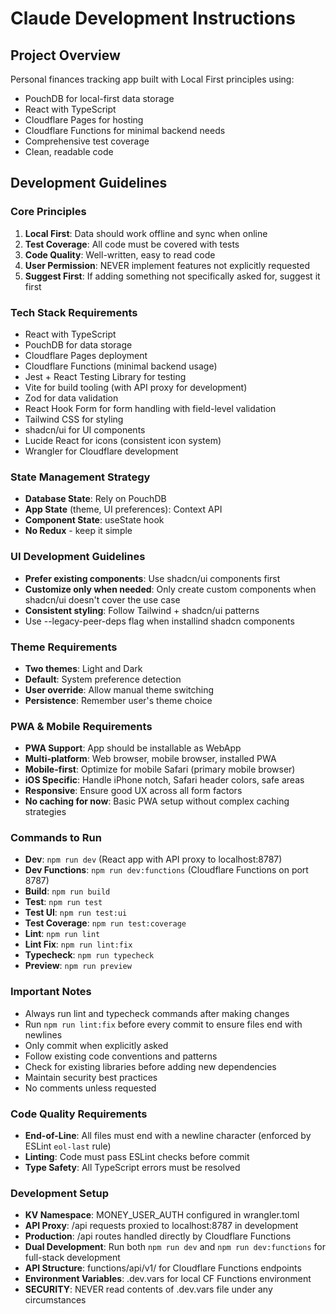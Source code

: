 # Claude Development Instructions

## Project Overview
Personal finances tracking app built with Local First principles using:
- PouchDB for local-first data storage
- React with TypeScript
- Cloudflare Pages for hosting
- Cloudflare Functions for minimal backend needs
- Comprehensive test coverage
- Clean, readable code

## Development Guidelines

### Core Principles
1. **Local First**: Data should work offline and sync when online
2. **Test Coverage**: All code must be covered with tests
3. **Code Quality**: Well-written, easy to read code
4. **User Permission**: NEVER implement features not explicitly requested
5. **Suggest First**: If adding something not specifically asked for, suggest it first

### Tech Stack Requirements
- React with TypeScript
- PouchDB for data storage
- Cloudflare Pages deployment
- Cloudflare Functions (minimal backend usage)
- Jest + React Testing Library for testing
- Vite for build tooling (with API proxy for development)
- Zod for data validation
- React Hook Form for form handling with field-level validation
- Tailwind CSS for styling
- shadcn/ui for UI components
- Lucide React for icons (consistent icon system)
- Wrangler for Cloudflare development

### State Management Strategy
- **Database State**: Rely on PouchDB
- **App State** (theme, UI preferences): Context API
- **Component State**: useState hook
- **No Redux** - keep it simple

### UI Development Guidelines
- **Prefer existing components**: Use shadcn/ui components first
- **Customize only when needed**: Only create custom components when shadcn/ui doesn't cover the use case
- **Consistent styling**: Follow Tailwind + shadcn/ui patterns
- Use --legacy-peer-deps flag when installind shadcn components

### Theme Requirements
- **Two themes**: Light and Dark
- **Default**: System preference detection
- **User override**: Allow manual theme switching
- **Persistence**: Remember user's theme choice

### PWA & Mobile Requirements
- **PWA Support**: App should be installable as WebApp
- **Multi-platform**: Web browser, mobile browser, installed PWA
- **Mobile-first**: Optimize for mobile Safari (primary mobile browser)
- **iOS Specific**: Handle iPhone notch, Safari header colors, safe areas
- **Responsive**: Ensure good UX across all form factors
- **No caching for now**: Basic PWA setup without complex caching strategies

### Commands to Run
- **Dev**: `npm run dev` (React app with API proxy to localhost:8787)
- **Dev Functions**: `npm run dev:functions` (Cloudflare Functions on port 8787)
- **Build**: `npm run build`
- **Test**: `npm run test`
- **Test UI**: `npm run test:ui`
- **Test Coverage**: `npm run test:coverage`
- **Lint**: `npm run lint`
- **Lint Fix**: `npm run lint:fix`
- **Typecheck**: `npm run typecheck`
- **Preview**: `npm run preview`

### Important Notes
- Always run lint and typecheck commands after making changes
- Run `npm run lint:fix` before every commit to ensure files end with newlines
- Only commit when explicitly asked
- Follow existing code conventions and patterns
- Check for existing libraries before adding new dependencies
- Maintain security best practices
- No comments unless requested

### Code Quality Requirements
- **End-of-Line**: All files must end with a newline character (enforced by ESLint `eol-last` rule)
- **Linting**: Code must pass ESLint checks before commit
- **Type Safety**: All TypeScript errors must be resolved

### Development Setup
- **KV Namespace**: MONEY_USER_AUTH configured in wrangler.toml
- **API Proxy**: /api requests proxied to localhost:8787 in development
- **Production**: /api routes handled directly by Cloudflare Functions
- **Dual Development**: Run both `npm run dev` and `npm run dev:functions` for full-stack development
- **API Structure**: functions/api/v1/ for Cloudflare Functions endpoints
- **Environment Variables**: .dev.vars for local CF Functions environment
- **SECURITY**: NEVER read contents of .dev.vars file under any circumstances
